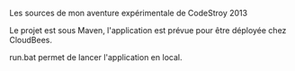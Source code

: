 
Les sources de mon aventure expérimentale de CodeStroy 2013

Le projet est sous Maven, l'application est prévue pour être déployée chez CloudBees.

run.bat permet de lancer l'application en local.
